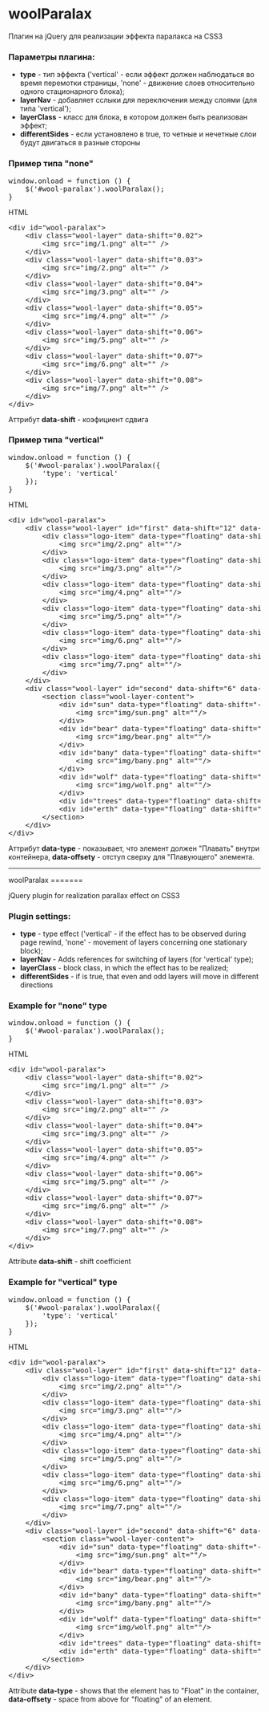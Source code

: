 woolParalax
=======

Плагин на jQuery для реализации эффекта паралакса на CSS3

<h3>Параметры плагина:</h3>
<ul>
    <li><b>type</b> - тип эффекта ('vertical' - если эффект должен наблюдаться во время перемотки страницы, 'none' - движение слоев относительно одного стационарного блока);</li>
    <li><b>layerNav</b> - добавляет сслыки для переключения между слоями (для типа 'vertical');</li>
    <li><b>layerClass</b> - класс для блока, в котором должен быть реализован эффект;</li>
    <li><b>differentSides</b> - если установлено в true, то четные и нечетные слои будут двигаться в разные стороны</li>
</ul>
<h3>Пример типа "none"</h3>
<pre>
window.onload = function () {
    $('#wool-paralax').woolParalax();
}
</pre>
HTML
<pre>
&lt;div id="wool-paralax">
    &lt;div class="wool-layer" data-shift="0.02"&gt;
        &lt;img src="img/1.png" alt="" /&gt;
    &lt;/div&gt;
    &lt;div class="wool-layer" data-shift="0.03"&gt;
        &lt;img src="img/2.png" alt="" /&gt;
    &lt;/div&gt;
    &lt;div class="wool-layer" data-shift="0.04"&gt;
        &lt;img src="img/3.png" alt="" /&gt;
    &lt;/div&gt;
    &lt;div class="wool-layer" data-shift="0.05"&gt;
        &lt;img src="img/4.png" alt="" /&gt;
    &lt;/div&gt;
    &lt;div class="wool-layer" data-shift="0.06"&gt;
        &lt;img src="img/5.png" alt="" /&gt;
    &lt;/div&gt;
    &lt;div class="wool-layer" data-shift="0.07"&gt;
        &lt;img src="img/6.png" alt="" /&gt;
    &lt;/div&gt;
    &lt;div class="wool-layer" data-shift="0.08"&gt;
        &lt;img src="img/7.png" alt="" /&gt;
    &lt;/div&gt;
&lt;/div&gt;
</pre>
Аттрибут <b>data-shift</b> - коэфициент сдвига
<h3>Пример типа "vertical"</h3>
<pre>
window.onload = function () {
    $('#wool-paralax').woolParalax({
        'type': 'vertical'
    });
}
</pre>
HTML
<pre>
&lt;div id="wool-paralax"&gt;
    &lt;div class="wool-layer" id="first" data-shift="12" data-img="img/brickwall.png"&gt;
        &lt;div class="logo-item" data-type="floating" data-shift="-2.3"&gt;
            &lt;img src="img/2.png" alt=""/&gt;
        &lt;/div&gt;
        &lt;div class="logo-item" data-type="floating" data-shift="2.5"&gt;
            &lt;img src="img/3.png" alt=""/&gt;
        &lt;/div&gt;
        &lt;div class="logo-item" data-type="floating" data-shift="-2.4"&gt;
            &lt;img src="img/4.png" alt=""/&gt;
        &lt;/div&gt;
        &lt;div class="logo-item" data-type="floating" data-shift="1.2"&gt;
            &lt;img src="img/5.png" alt=""/&gt;
        &lt;/div&gt;
        &lt;div class="logo-item" data-type="floating" data-shift="-2.3"&gt;
            &lt;img src="img/6.png" alt=""/&gt;
        &lt;/div&gt;
        &lt;div class="logo-item" data-type="floating" data-shift="1.2"&gt;
            &lt;img src="img/7.png" alt=""/&gt;
        &lt;/div&gt;
    &lt;/div&gt;
    &lt;div class="wool-layer" id="second" data-shift="6" data-img="img/tree_bark.png"&gt;
        &lt;section class="wool-layer-content"&gt;
            &lt;div id="sun" data-type="floating" data-shift="-2.6" data-offsety="40"&gt;
                &lt;img src="img/sun.png" alt=""/&gt;
            &lt;/div&gt;
            &lt;div id="bear" data-type="floating" data-shift="-1.5" data-offsety="460"&gt;
                &lt;img src="img/bear.png" alt=""/&gt;
            &lt;/div&gt;
            &lt;div id="bany" data-type="floating" data-shift="2.2" data-offsety="600"&gt;
                &lt;img src="img/bany.png" alt=""/&gt;
            &lt;/div&gt;
            &lt;div id="wolf" data-type="floating" data-shift="-1.3" data-offsety="600"&gt;
                &lt;img src="img/wolf.png" alt=""/&gt;
            &lt;/div&gt;
            &lt;div id="trees" data-type="floating" data-shift="-2.2" data-offsety="300"&gt;&lt;/div&gt;
            &lt;div id="erth" data-type="floating" data-shift="-1.4" data-offsety="460"&gt;&lt;/div&gt;
        &lt;/section&gt;
    &lt;/div&gt;
&lt;/div&gt;
</pre>
Аттрибут <b>data-type</b> - показывает, что элемент должен "Плавать" внутри контейнера, <b>data-offsety</b> - отступ сверху для "Плавующего" элемента.
<hr />
woolParalax
=======

jQuery plugin for realization parallax effect on CSS3

<h3>Plugin settings:</h3>
<ul>
    <li><b>type</b> - type effect ('vertical' - if the effect has to be observed during page rewind, 'none' - movement of layers concerning one stationary block);</li>
    <li><b>layerNav</b> - Adds references for switching of layers (for 'vertical' type);</li>
    <li><b>layerClass</b> - block class, in which the effect has to be realized;</li>
    <li><b>differentSides</b> - if is true, that even and odd layers will move in different directions</li>
</ul>
<h3>Example for "none" type</h3>
<pre>
window.onload = function () {
    $('#wool-paralax').woolParalax();
}
</pre>
HTML
<pre>
&lt;div id="wool-paralax">
    &lt;div class="wool-layer" data-shift="0.02"&gt;
        &lt;img src="img/1.png" alt="" /&gt;
    &lt;/div&gt;
    &lt;div class="wool-layer" data-shift="0.03"&gt;
        &lt;img src="img/2.png" alt="" /&gt;
    &lt;/div&gt;
    &lt;div class="wool-layer" data-shift="0.04"&gt;
        &lt;img src="img/3.png" alt="" /&gt;
    &lt;/div&gt;
    &lt;div class="wool-layer" data-shift="0.05"&gt;
        &lt;img src="img/4.png" alt="" /&gt;
    &lt;/div&gt;
    &lt;div class="wool-layer" data-shift="0.06"&gt;
        &lt;img src="img/5.png" alt="" /&gt;
    &lt;/div&gt;
    &lt;div class="wool-layer" data-shift="0.07"&gt;
        &lt;img src="img/6.png" alt="" /&gt;
    &lt;/div&gt;
    &lt;div class="wool-layer" data-shift="0.08"&gt;
        &lt;img src="img/7.png" alt="" /&gt;
    &lt;/div&gt;
&lt;/div&gt;
</pre>
Attribute <b>data-shift</b> - shift coefficient
<h3>Example for "vertical" type</h3>
<pre>
window.onload = function () {
    $('#wool-paralax').woolParalax({
        'type': 'vertical'
    });
}
</pre>
HTML
<pre>
&lt;div id="wool-paralax"&gt;
    &lt;div class="wool-layer" id="first" data-shift="12" data-img="img/brickwall.png"&gt;
        &lt;div class="logo-item" data-type="floating" data-shift="-2.3"&gt;
            &lt;img src="img/2.png" alt=""/&gt;
        &lt;/div&gt;
        &lt;div class="logo-item" data-type="floating" data-shift="2.5"&gt;
            &lt;img src="img/3.png" alt=""/&gt;
        &lt;/div&gt;
        &lt;div class="logo-item" data-type="floating" data-shift="-2.4"&gt;
            &lt;img src="img/4.png" alt=""/&gt;
        &lt;/div&gt;
        &lt;div class="logo-item" data-type="floating" data-shift="1.2"&gt;
            &lt;img src="img/5.png" alt=""/&gt;
        &lt;/div&gt;
        &lt;div class="logo-item" data-type="floating" data-shift="-2.3"&gt;
            &lt;img src="img/6.png" alt=""/&gt;
        &lt;/div&gt;
        &lt;div class="logo-item" data-type="floating" data-shift="1.2"&gt;
            &lt;img src="img/7.png" alt=""/&gt;
        &lt;/div&gt;
    &lt;/div&gt;
    &lt;div class="wool-layer" id="second" data-shift="6" data-img="img/tree_bark.png"&gt;
        &lt;section class="wool-layer-content"&gt;
            &lt;div id="sun" data-type="floating" data-shift="-2.6" data-offsety="40"&gt;
                &lt;img src="img/sun.png" alt=""/&gt;
            &lt;/div&gt;
            &lt;div id="bear" data-type="floating" data-shift="-1.5" data-offsety="460"&gt;
                &lt;img src="img/bear.png" alt=""/&gt;
            &lt;/div&gt;
            &lt;div id="bany" data-type="floating" data-shift="2.2" data-offsety="600"&gt;
                &lt;img src="img/bany.png" alt=""/&gt;
            &lt;/div&gt;
            &lt;div id="wolf" data-type="floating" data-shift="-1.3" data-offsety="600"&gt;
                &lt;img src="img/wolf.png" alt=""/&gt;
            &lt;/div&gt;
            &lt;div id="trees" data-type="floating" data-shift="-2.2" data-offsety="300"&gt;&lt;/div&gt;
            &lt;div id="erth" data-type="floating" data-shift="-1.4" data-offsety="460"&gt;&lt;/div&gt;
        &lt;/section&gt;
    &lt;/div&gt;
&lt;/div&gt;
</pre>
Attribute <b>data-type</b> - shows that the element has to "Float" in the container, <b>data-offsety</b> - space from above for "floating" of an element.
